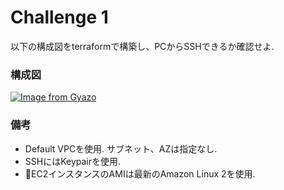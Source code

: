 # Challenge 1  
以下の構成図をterraformで構築し、PCからSSHできるか確認せよ.

### 構成図  

[![Image from Gyazo](https://i.gyazo.com/74cdd5bbfaed6b7057d7f6a418e8f578.png)](https://gyazo.com/74cdd5bbfaed6b7057d7f6a418e8f578)

### 備考  
- Default VPCを使用. サブネット、AZは指定なし.
- SSHにはKeypairを使用.
- EC2インスタンスのAMIは最新のAmazon Linux 2を使用.